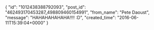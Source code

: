  {
   "id": "1012438388792093",
   "post_id": "462493170453287_498809460154991",
   "from_name": "Pete Daoust",
   "message": "HAHAHAHAHAHA!!!! :D",
   "created_time": "2016-06-11T15:39:04+0000"
 }
